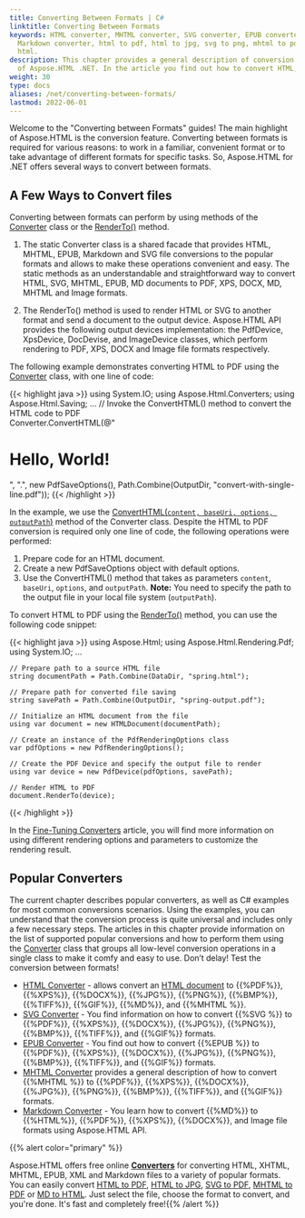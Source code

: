 ```yaml
---
title: Converting Between Formats | C#
linktitle: Converting Between Formats
keywords: HTML converter, MHTML converter, SVG converter, EPUB converter,
  Markdown converter, html to pdf, html to jpg, svg to png, mhtml to pdf, md to
  html.
description: This chapter provides a general description of conversion features
  of Aspose.HTML .NET. In the article you find out how to convert HTML, MHTML, EPUB, Markdown and SVG file using methods of the Converter class or the RenderTo() method.
weight: 30
type: docs
aliases: /net/converting-between-formats/
lastmod: 2022-06-01
---
```


Welcome to the "Converting between Formats" guides! The main highlight of Aspose.HTML is the conversion feature. Converting between formats is required for various reasons: to work in a familiar, convenient format or to take advantage of different formats for specific tasks. So, Aspose.HTML for .NET offers several ways to convert between formats.

## **A Few Ways to Convert files**

Converting between formats can perform by using methods of the [Converter](https://apireference.aspose.com/html/net/aspose.html.converters/converter) class or the [RenderTo()](https://apireference.aspose.com/html/net/aspose.html/htmldocument/methods/renderto) method.

1. The static Converter class is a shared facade that provides HTML, MHTML, EPUB, Markdown and SVG file conversions to the popular formats and allows to make these operations convenient and easy. The static methods as an understandable and straightforward way to convert HTML, SVG, MHTML, EPUB, MD documents to PDF, XPS, DOCX, MD, MHTML and Image formats. 

2. The RenderTo() method is used to render HTML or SVG to another format and send a document to the output device. Aspose.HTML API provides the following output devices implementation: the PdfDevice, XpsDevice, DocDevise, and ImageDevice classes, which perform rendering to PDF, XPS, DOCX and Image file formats respectively.

The following example demonstrates converting HTML to PDF using  the [Converter](https://apireference.aspose.com/html/net/aspose.html.converters/converter) class, with one line of code:

{{< highlight java >}}
using System.IO;
using Aspose.Html.Converters;
using Aspose.Html.Saving;
...
     // Invoke the ConvertHTML() method to convert the HTML code to PDF           
     Converter.ConvertHTML(@"<h1>Hello, World!</h1>", ".", new PdfSaveOptions(), Path.Combine(OutputDir, "convert-with-single-line.pdf"));
{{< /highlight >}}

In the example, we use the [ConvertHTML(`content, baseUri, options, outputPath`)](https://apireference.aspose.com/html/net/aspose.html.converters.converter/converthtml/methods/67) method of the Converter class. Despite the HTML to PDF conversion is required only one line of code, the following operations were performed:

1. Prepare code for an HTML document.
2. Create a new PdfSaveOptions object with default options. 
3. Use the ConvertHTML() method that takes as parameters `content`, `baseUri`, `options`, and `outputPath`. **Note:** You need to specify the path to the output file in your local file system (`outputPath`).

To convert HTML to PDF using the  [RenderTo()](https://apireference.aspose.com/html/net/aspose.html/htmldocument/methods/renderto) method, you can use the following code snippet:

{{< highlight java >}}
using Aspose.Html;
using Aspose.Html.Rendering.Pdf;
using System.IO;
...

    // Prepare path to a source HTML file
    string documentPath = Path.Combine(DataDir, "spring.html");
    
    // Prepare path for converted file saving 
    string savePath = Path.Combine(OutputDir, "spring-output.pdf");
    
    // Initialize an HTML document from the file
    using var document = new HTMLDocument(documentPath);
    
    // Create an instance of the PdfRenderingOptions class
    var pdfOptions = new PdfRenderingOptions();
    
    // Create the PDF Device and specify the output file to render
    using var device = new PdfDevice(pdfOptions, savePath);
    
    // Render HTML to PDF
    document.RenderTo(device);
{{< /highlight >}}

In the [Fine-Tuning Converters](/html/net/converting-between-formats/fine-tuning-converters/) article, you will find more information on using different rendering options and parameters to customize the rendering result.

## **Popular Converters** 

The current chapter describes popular converters, as well as C# examples for most common conversions scenarios. Using the examples, you can understand that the conversion process is quite universal and includes only a few necessary steps. The articles in this chapter provide information on the list of supported popular conversions and how to perform them using the [Converter](https://apireference.aspose.com/html/net/aspose.html.converters/converter) class that groups all low-level conversion operations in a single class to make it comfy and easy to use. Don’t delay! Test the conversion between formats!

 - [HTML Converter](/html/net/converting-between-formats/html-converter/) - allows convert an [HTML document](https://apireference.aspose.com/html/net/aspose.html/htmldocument) to {{%PDF%}}, {{%XPS%}}, {{%DOCX%}}, {{%JPG%}}, {{%PNG%}}, {{%BMP%}}, {{%TIFF%}}, {{%GIF%}}, {{%MD%}}, and {{%MHTML %}}.
 - [SVG Converter](/html/net/converting-between-formats/svg-converter/)  - You find information on how to convert {{%SVG %}} to {{%PDF%}}, {{%XPS%}}, {{%DOCX%}}, {{%JPG%}}, {{%PNG%}}, {{%BMP%}}, {{%TIFF%}}, and {{%GIF%}} formats.
 - [EPUB Converter](/html/net/converting-between-formats/epub-converter/)  - You find out how to convert {{%EPUB %}} to {{%PDF%}}, {{%XPS%}}, {{%DOCX%}}, {{%JPG%}}, {{%PNG%}}, {{%BMP%}}, {{%TIFF%}}, and {{%GIF%}} formats.
 - [MHTML Converter](/html/net/converting-between-formats/mhtml-converter/) provides a general description of how to convert {{%MHTML %}} to {{%PDF%}}, {{%XPS%}}, {{%DOCX%}}, {{%JPG%}}, {{%PNG%}}, {{%BMP%}}, {{%TIFF%}}, and {{%GIF%}} formats.
 - [Markdown Converter](/html/net/converting-between-formats/markdown-converter/) - You learn how to convert {{%MD%}} to {{%HTML%}}, {{%PDF%}}, {{%XPS%}}, {{%DOCX%}}, and Image file formats using Aspose.HTML API.

{{% alert color="primary" %}} 

Aspose.HTML offers free online [**Converters**](https://products.aspose.app/html/conversion) for converting HTML, XHTML, MHTML, EPUB, XML and Markdown files to a variety of popular formats.  You can easily convert  [HTML to PDF](https://products.aspose.app/html/conversion/html-to-pdf), [HTML to JPG](https://products.aspose.app/html/conversion/html-to-jpg), [SVG to PDF](https://products.aspose.app/svg/conversion/svg-to-pdf), [MHTML to PDF](https://products.aspose.app/html/conversion/mhtml-to-pdf) or [MD to HTML](https://products.aspose.app/html/conversion/md-to-html). Just select the file, choose the format to convert, and you're done. It's fast and completely free!{{% /alert %}} 

